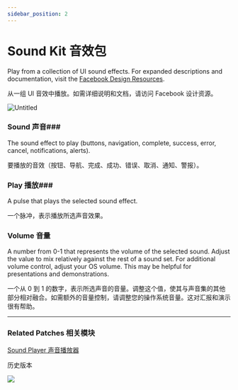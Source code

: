 ```yaml
---
sidebar_position: 2
---
```


# Sound Kit 音效包

Play from a collection of UI sound effects. For expanded descriptions and documentation, visit the [Facebook Design Resources](http://facebook.design/soundkit).

从一组 UI 音效中播放。如需详细说明和文档，请访问 Facebook 设计资源。

![Untitled](https://s3.us-west-2.amazonaws.com/secure.notion-static.com/90964d3a-0d69-49d2-8872-47d7773f0b52/Untitled.png?X-Amz-Algorithm=AWS4-HMAC-SHA256&X-Amz-Content-Sha256=UNSIGNED-PAYLOAD&X-Amz-Credential=AKIAT73L2G45EIPT3X45%2F20220602%2Fus-west-2%2Fs3%2Faws4_request&X-Amz-Date=20220602T170200Z&X-Amz-Expires=86400&X-Amz-Signature=23470f327cf197a0cab96b3bca4fa9c32f2900fbc206ffd18d78027476fb523f&X-Amz-SignedHeaders=host&response-content-disposition=filename%20%3D%22Untitled.png%22&x-id=GetObject)

### Sound 声音### 

The sound effect to play (buttons, navigation, complete, success, error, cancel, notifications, alerts).

要播放的音效（按钮、导航、完成、成功、错误、取消、通知、警报）。

### Play 播放### 

A pulse that plays the selected sound effect.

一个脉冲，表示播放所选声音效果。

### Volume 音量

A number from 0-1 that represents the volume of the selected sound. Adjust the value to mix relatively against the rest of a sound set. For additional volume control, adjust your OS volume. This may be helpful for presentations and demonstrations.

一个从 0 到 1 的数字，表示所选声音的音量。调整这个值，使其与声音集的其他部分相对融合。如需额外的音量控制，请调整您的操作系统音量。这对汇报和演示很有帮助。

------

### Related Patches 相关模块

[Sound Player 声音播放器](./Sound%20Player.md)

历史版本

![](https://s3.us-west-2.amazonaws.com/secure.notion-static.com/68dcd15e-2017-4255-9940-712a479cd806/Untitled.png?X-Amz-Algorithm=AWS4-HMAC-SHA256&X-Amz-Content-Sha256=UNSIGNED-PAYLOAD&X-Amz-Credential=AKIAT73L2G45EIPT3X45%2F20220602%2Fus-west-2%2Fs3%2Faws4_request&X-Amz-Date=20220602T170202Z&X-Amz-Expires=86400&X-Amz-Signature=ebc2286767d1f039ec2309d380a84733e584137deaf4bac0077f72dcaabde328&X-Amz-SignedHeaders=host&response-content-disposition=filename%20%3D%22Untitled.png%22&x-id=GetObject)
